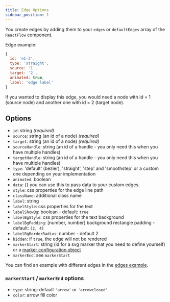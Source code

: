 ```yaml
---
title: Edge Options
sidebar_position: 1
---
```


You create edges by adding them to your `edges` or `defaultEdges` array of the `ReactFlow` component.

Edge example:

```js
{
  id: 'e1-2',
  type: 'straight',
  source: '1',
  target: '2',
  animated: true,
  label: 'edge label'
}
```

If you wanted to display this edge, you would need a node with id = 1 (source node) and another one with id = 2 (target node).

## Options

- `id`: string _(required)_
- `source`: string (an id of a node) _(required)_
- `target`: string (an id of a node) _(required)_
- `sourceHandle`: string (an id of a handle - you only need this when you have multiple handles)
- `targetHandle`: string (an id of a handle - you only need this when you have multiple handles)
- `type`: 'default' (bezier), 'straight', 'step' and 'smoothstep' or a custom one depending on your implementation
- `animated`: boolean
- `data`: {} you can use this to pass data to your custom edges.
- `style`: css properties for the edge line path
- `className`: additional class name
- `label`: string
- `labelStyle`: css properties for the text
- `labelShowBg`: boolean - default: `true`
- `labelBgStyle`: css properties for the text background
- `labelBgPadding`: [number, number] background rectangle padding - default: `[2, 4]`
- `labelBgBorderRadius`: number - default 2
- `hidden`: if `true`, the edge will not be rendered
- `markerStart`: string (id for a svg marker that you need to define yourself) or a [marker configuration object](#markerstart--markerend-options)
- `markerEnd`: see `markerStart`

You can find an example with different edges in the [edges example](/docs/examples/edges/).

### `markerStart` / `markerEnd` options

- `type`: string: default `'arrow'` or `'arrowclosed'`
- `color`: arrow fill color
